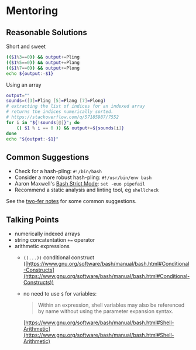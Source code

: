 # Mentoring

## Reasonable Solutions

Short and sweet
```bash
(($1%3==0)) && output+=Pling
(($1%5==0)) && output+=Plang
(($1%7==0)) && output+=Plong
echo ${output:-$1}
```

Using an array
```bash
output=""
sounds=([3]=Pling [5]=Plang [7]=Plong)
# extracting the list of indices for an indexed array
# returns the indices numerically sorted.
# https://stackoverflow.com/q/57185987/7552
for i in "${!sounds[@]}"; do
    (( $1 % i == 0 )) && output+=${sounds[i]}
done
echo "${output:-$1}"
```

## Common Suggestions

* Check for a hash-pling: `#!/bin/bash`
* Consider a more robust hash-pling: `#!/usr/bin/env bash` 
* Aaron Maxwell's [Bash Strict Mode](http://redsymbol.net/articles/unofficial-bash-strict-mode/): `set -euo pipefail`
* Recommend a static analysis and linting tool, eg `shellcheck`

See the [two-fer notes](https://raw.githubusercontent.com/exercism/website-copy/main/tracks/bash/exercises/two-fer/mentoring.md) for some common suggestions.

## Talking Points

* numerically indexed arrays
* string concatentation `+=` operator
* arithmetic expressions
    * `((...))` conditional construct
      ([https://www.gnu.org/software/bash/manual/bash.html#Conditional-Constructs](https://www.gnu.org/software/bash/manual/bash.html#Conditional-Constructs))
    * no need to use `$` for variables:

        > Within an expression, shell variables may also be referenced by name without using the parameter expansion syntax.

      [https://www.gnu.org/software/bash/manual/bash.html#Shell-Arithmetic](https://www.gnu.org/software/bash/manual/bash.html#Shell-Arithmetic)
